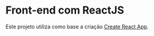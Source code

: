# Front-end com ReactJS
Este projeto utiliza como base a criação [Create React App](https://github.com/facebook/create-react-app).
